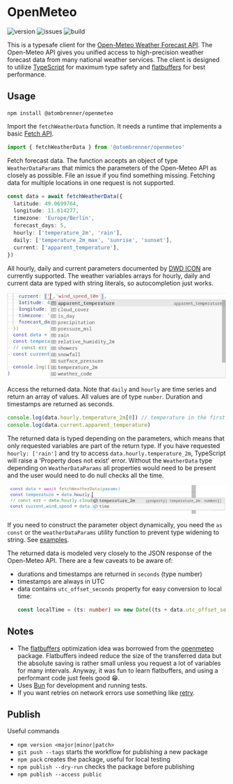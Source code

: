 # OpenMeteo

![version](https://img.shields.io/npm/v/@atombrenner/openmeteo)
![issues](https://img.shields.io/github/issues/atombrenner/openmeteo)
![build](https://github.com/atombrenner/openmeteo/actions/workflows/main.yaml/badge.svg?branch=main)

This is a typesafe client for the [Open-Meteo Weather Forecast API](https://open-meteo.com/en/docs).
The Open-Meteo API gives you unified access to high-precision weather forecast data from
many national weather services.
The client is designed to utilize [TypeScript](https://www.typescriptlang.org/) for maximum type safety and [flatbuffers](https://flatbuffers.dev/index.html#flatbuffers_overview)
for best performance.

## Usage

```
npm install @atombrenner/openmeteo
```

Import the `fetchWeatherData` function. It needs a runtime that implements a basic [Fetch API](https://developer.mozilla.org/en-US/docs/Web/API/Fetch_API).

```typescript
import { fetchWeatherData } from '@atombrenner/openmeteo'
```

Fetch forecast data. The function accepts an object of type `WeatherDataParams` that mimics
the parameters of the Open-Meteo API as closely as possible. File an issue if you find
something missing. Fetching data for multiple locations in one request is not supported.

```typescript
const data = await fetchWeatherData({
  latitude: 49.0699764,
  longitude: 11.614277,
  timezone: 'Europe/Berlin',
  forecast_days: 5,
  hourly: ['temperature_2m', 'rain'],
  daily: ['temperature_2m_max', 'sunrise', 'sunset'],
  current: ['apparent_temperature'],
})
```

All hourly, daily and current parameters documented by [DWD ICON](https://open-meteo.com/en/docs/dwd-api) are currently supported.
The weather variables arrays for hourly, daily and current data are typed with string literals,
so autocompletion just works.

![parameter autocomplete](doc/request_autocomplete.webp)

Access the returned data. Note that `daily` and `hourly` are time series and return an array of
values. All values are of type `number`. Duration and timestamps are returned as seconds.

```typescript
console.log(data.hourly.temperature_2m[0]) // temperature in the first hour
console.log(data.current.apparent_temperature)
```

The returned data is typed depending on the parameters, which means that only requested
variables are part of the return type.
If you have requested `hourly: ['rain']` and try to access `data.hourly.temperature_2m`,
TypeScript will raise a 'Property does not exist' error.
Without the `WeatherData` type depending on `WeatherDataParams` all properties
would need to be present and the user would need to do null checks all the time.

![response autocomplete](doc/response_autocomplete.webp)

If you need to construct the parameter object dynamically,
you need the `as const` or the `weatherDataParams` utility function to prevent
type widening to string. See [examples](example.ts).

The returned data is modeled very closely to the JSON response of the Open-Meteo API.
There are a few caveats to be aware of:

- durations and timestamps are returned in `seconds` (type number)
- timestamps are always in UTC
- data contains `utc_offset_seconds` property for easy conversion to local time:
  ```typescript
  const localTime = (ts: number) => new Date((ts + data.utc_offset_seconds) * 1000)
  ```

## Notes

- The [flatbuffers](https://flatbuffers.dev/index.html#flatbuffers_overview) optimization idea was
  borrowed from the [openmeteo](https://www.npmjs.com/package/openmeteo) package.
  Flatbuffers indeed reduce the size of the transferred data but the absolute saving is rather small
  unless you request a lot of variables for many intervals. Anyway, it was fun to learn flatbuffers,
  and using a performant code just feels good 😁.
- Uses [Bun](https://bun.sh/) for development and running tests.
- If you want retries on network errors use something like [retry](https://www.npmjs.com/package/retry).

## Publish

Useful commands

- `npm version <major|minor|patch>`
- `git push --tags` starts the workflow for publishing a new package
- `npm pack` creates the package, useful for local testing
- `npm publish --dry-run` checks the package before publishing
- `npm publish --access public`
